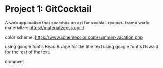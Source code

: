 # Project 1: GitCocktail
A web application that searches an api for cocktail recipes.
frame work: materialize: https://materializecss.com/

color scheme: https://www.schemecolor.com/summer-vacation.php

using google font's Beau Rivage for the title text
using google font's Oswald for the rest of the text.

comment
